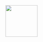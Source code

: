 <div id="header" align="center">
<img src="https://media.giphy.com/media/WUTywPPYZpdDChyBaZ/giphy.gif" width="100"/>
</div>
